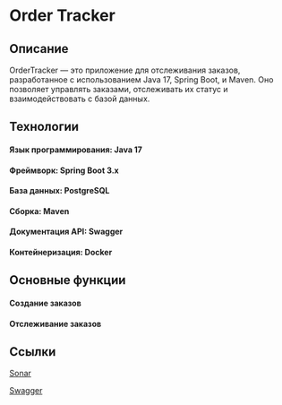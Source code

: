 # Order Tracker

## Описание
OrderTracker — это приложение для отслеживания заказов, разработанное с использованием Java 17, Spring Boot, и Maven. Оно позволяет управлять заказами, отслеживать их статус и взаимодействовать с базой данных.

## Технологии
#### Язык программирования: Java 17
#### Фреймворк: Spring Boot 3.x
#### База данных: PostgreSQL
#### Сборка: Maven
#### Документация API: Swagger
#### Контейнеризация: Docker

## Основные функции
#### Создание заказов
#### Отслеживание заказов

## Ссылки
[Sonar](https://sonarcloud.io/project/overview?id=zenvxous_OrderTracker)

[Swagger](http://localhost:8080/swagger-ui/index.html)